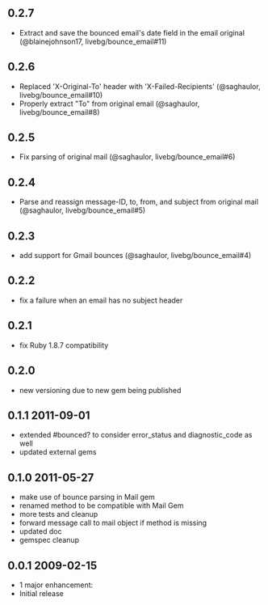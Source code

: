 ## 0.2.7

* Extract and save the bounced email's date field in the email original (@blainejohnson17, livebg/bounce_email#11)

## 0.2.6

* Replaced 'X-Original-To' header with 'X-Failed-Recipients' (@saghaulor, livebg/bounce_email#10)
* Properly extract "To" from original email (@saghaulor, livebg/bounce_email#8)

## 0.2.5

* Fix parsing of original mail (@saghaulor, livebg/bounce_email#6)

## 0.2.4

* Parse and reassign message-ID, to, from, and subject from original mail
  (@saghaulor, livebg/bounce_email#5)

## 0.2.3

* add support for Gmail bounces (@saghaulor, livebg/bounce_email#4)

## 0.2.2

* fix a failure when an email has no subject header

## 0.2.1

* fix Ruby 1.8.7 compatibility

## 0.2.0

* new versioning due to new gem being published

## 0.1.1 2011-09-01

* extended #bounced? to consider error_status and diagnostic_code as well
* updated external gems

## 0.1.0 2011-05-27

* make use of bounce parsing in Mail gem
* renamed method to be compatible with Mail Gem
* more tests and cleanup
* forward message call to mail object if method is missing
* updated doc
* gemspec cleanup

## 0.0.1 2009-02-15

* 1 major enhancement:
* Initial release
